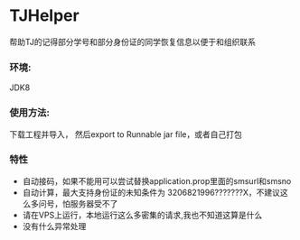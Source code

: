 # TJHelper
帮助TJ的记得部分学号和部分身份证的同学恢复信息以便于和组织联系

### 环境:
JDK8

### 使用方法:
下载工程并导入， 然后export to Runnable jar file，或者自己打包

### 特性
* 自动接码，如果不能用可以尝试替换application.prop里面的smsurl和smsno
* 自动计算，最大支持身份证的未知条件为 3206821996???????X，不建议这么多问号，怕服务器受不了
* 请在VPS上运行，本地运行这么多密集的请求,我也不知道这算是什么
* 没有什么异常处理
  
